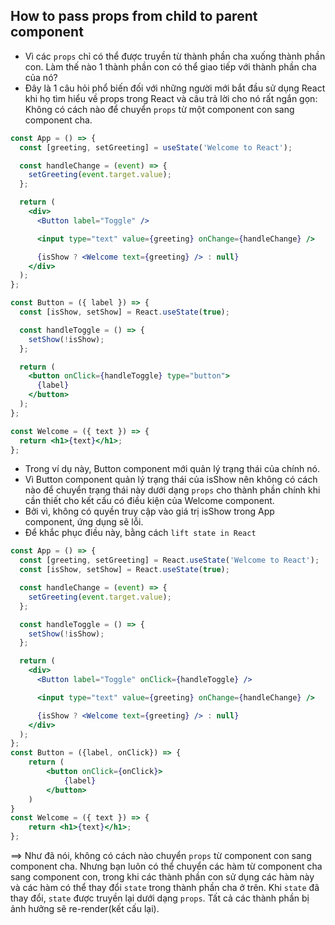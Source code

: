 ## How to pass props from child to parent component

- Vì các `props` chỉ có thể được truyền từ thành phần cha xuống thành phần con. Làm thế nào 1 thành phần con có thể giao tiếp với thành phần cha của nó?
- Đây là 1 câu hỏi phổ biến đối với những người mới bắt đầu sử dụng React khi họ tìm hiểu về props trong React và câu trả lời cho nó rất ngắn gọn: Không có cách nào để chuyển `props` từ một component con sang component cha.


```jsx
const App = () => {
  const [greeting, setGreeting] = useState('Welcome to React');

  const handleChange = (event) => {
    setGreeting(event.target.value);
  };

  return (
    <div>
      <Button label="Toggle" />

      <input type="text" value={greeting} onChange={handleChange} />

      {isShow ? <Welcome text={greeting} /> : null}
    </div>
  );
};

const Button = ({ label }) => {
  const [isShow, setShow] = React.useState(true);

  const handleToggle = () => {
    setShow(!isShow);
  };

  return (
    <button onClick={handleToggle} type="button">
      {label}
    </button>
  );
};

const Welcome = ({ text }) => {
  return <h1>{text}</h1>;
};
```
- Trong ví dụ này, Button component mới quản lý trạng thái của chính nó.
- Vì Button component quản lý trạng thái của isShow  nên không có cách nào để chuyển trạng thái này dưới dạng `props` cho thành phần chính khi cần thiết cho kết cấu có điều kiện của Welcome component.
- Bởi vì, không có quyền truy cập vào giá trị isShow trong App component, ứng dụng sẽ lỗi.
- Để khắc phục điều này, bằng cách `lift state in React` 
```jsx
const App = () => {
  const [greeting, setGreeting] = React.useState('Welcome to React');
  const [isShow, setShow] = React.useState(true);

  const handleChange = (event) => {
    setGreeting(event.target.value);
  };

  const handleToggle = () => {
    setShow(!isShow);
  };

  return (
    <div>
      <Button label="Toggle" onClick={handleToggle} />

      <input type="text" value={greeting} onChange={handleChange} />

      {isShow ? <Welcome text={greeting} /> : null}
    </div>
  );
};
const Button = ({label, onClick}) => {
    return (
        <button onClick={onClick}>
            {label}
        </button>
    )
}
const Welcome = ({ text }) => {
    return <h1>{text}</h1>;
};
```

==> Như đã nói, không có cách nào chuyển `props` từ component con sang component cha. Nhưng bạn luôn có thể chuyển các hàm từ component cha sang component con, trong khi các thành phần con sử dụng các hàm này và các hàm có thể thay đổi `state` trong thành phần cha ở trên. Khi `state` đã thay đổi, `state` được truyền lại dưới dạng `props`. Tất cả các thành phần bị ảnh hưởng sẽ re-render(kết cấu lại).